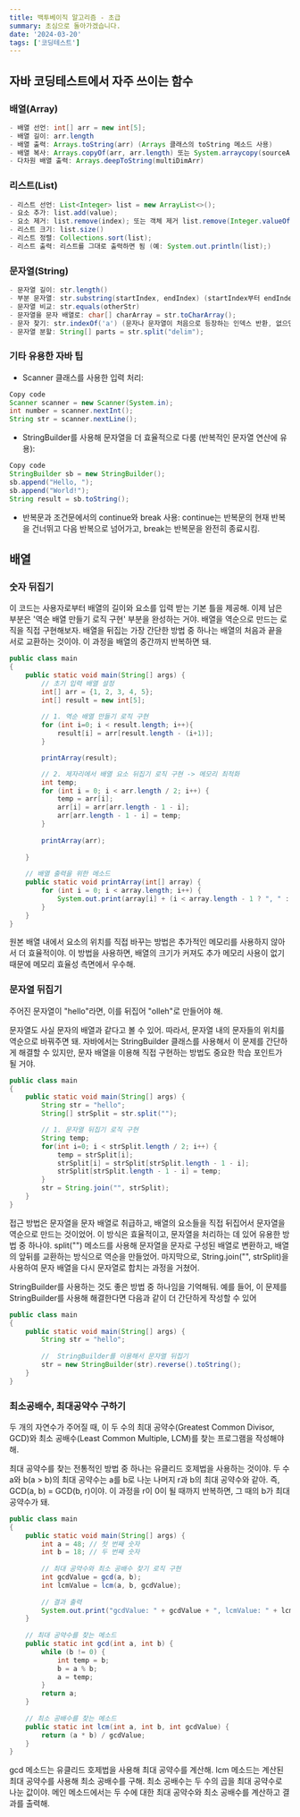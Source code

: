 ```yaml
---
title: 백투베이직 알고리즘 - 초급
summary: 초심으로 돌아가겠습니다.
date: '2024-03-20'
tags: ['코딩테스트']
---
```



## 자바  코딩테스트에서 자주 쓰이는 함수

### 배열(Array)

```java
- 배열 선언: int[] arr = new int[5];
- 배열 길이: arr.length
- 배열 출력: Arrays.toString(arr) (Arrays 클래스의 toString 메소드 사용)
- 배열 복사: Arrays.copyOf(arr, arr.length) 또는 System.arraycopy(sourceArr, 0, destArr, 0, sourceArr,length);
- 다차원 배열 출력: Arrays.deepToString(multiDimArr)
```

### 리스트(List)

```java
- 리스트 선언: List<Integer> list = new ArrayList<>();
- 요소 추가: list.add(value);
- 요소 제거: list.remove(index); 또는 객체 제거 list.remove(Integer.valueOf(value));
- 리스트 크기: list.size()
- 리스트 정렬: Collections.sort(list);
- 리스트 출력: 리스트를 그대로 출력하면 됨 (예: System.out.println(list);)
```

### 문자열(String)

```java
- 문자열 길이: str.length()
- 부분 문자열: str.substring(startIndex, endIndex) (startIndex부터 endIndex 전까지의 문자열 반환)
- 문자열 비교: str.equals(otherStr)
- 문자열을 문자 배열로: char[] charArray = str.toCharArray();
- 문자 찾기: str.indexOf('a') (문자나 문자열이 처음으로 등장하는 인덱스 반환, 없으면 -1 반환)
- 문자열 분할: String[] parts = str.split("delim");
```

### 기타 유용한 자바 팁

- Scanner 클래스를 사용한 입력 처리:

```java
Copy code
Scanner scanner = new Scanner(System.in);
int number = scanner.nextInt();
String str = scanner.nextLine();
```

- StringBuilder를 사용해 문자열을 더 효율적으로 다룸 (반복적인 문자열 연산에 유용):

``` java
Copy code
StringBuilder sb = new StringBuilder();
sb.append("Hello, ");
sb.append("World!");
String result = sb.toString();
```

- 반복문과 조건문에서의 continue와 break 사용:
continue는 반복문의 현재 반복을 건너뛰고 다음 반복으로 넘어가고,
break는 반복문을 완전히 종료시킴.

## 배열

### 숫자 뒤집기

이 코드는 사용자로부터 배열의 길이와 요소를 입력 받는 기본 틀을 제공해. 이제 남은 부분은 '역순 배열 만들기 로직 구현' 부분을 완성하는 거야. 배열을 역순으로 만드는 로직을 직접 구현해보자. 배열을 뒤집는 가장 간단한 방법 중 하나는 배열의 처음과 끝을 서로 교환하는 것이야. 이 과정을 배열의 중간까지 반복하면 돼.

```java
public class main
{
    public static void main(String[] args) {
        // 초기 입력 배열 설정
        int[] arr = {1, 2, 3, 4, 5};
        int[] result = new int[5];
        
        // 1. 역순 배열 만들기 로직 구현
        for (int i=0; i < result.length; i++){
            result[i] = arr[result.length - (i+1)];
        }

        printArray(result);

        // 2. 제자리에서 배열 요소 뒤집기 로직 구현 -> 메모리 최적화
        int temp;
        for (int i = 0; i < arr.length / 2; i++) {
            temp = arr[i];
            arr[i] = arr[arr.length - 1 - i];
            arr[arr.length - 1 - i] = temp;
        }
        
        printArray(arr);
            
    }
    
    // 배열 출력을 위한 메소드
    public static void printArray(int[] array) {
        for (int i = 0; i < array.length; i++) {
            System.out.print(array[i] + (i < array.length - 1 ? ", " : "\n"));
        }
    }
}
```

원본 배열 내에서 요소의 위치를 직접 바꾸는 방법은 추가적인 메모리를 사용하지 않아서 더 효율적이야. 이 방법을 사용하면, 배열의 크기가 커져도 추가 메모리 사용이 없기 때문에 메모리 효율성 측면에서 우수해.

### 문자열 뒤집기

주어진 문자열이 "hello"라면, 이를 뒤집어 "olleh"로 만들어야 해.

문자열도 사실 문자의 배열과 같다고 볼 수 있어. 따라서, 문자열 내의 문자들의 위치를 역순으로 바꿔주면 돼. 자바에서는 StringBuilder 클래스를 사용해서 이 문제를 간단하게 해결할 수 있지만, 문자 배열을 이용해 직접 구현하는 방법도 중요한 학습 포인트가 될 거야.

```java
public class main
{
    public static void main(String[] args) {
        String str = "hello";
        String[] strSplit = str.split("");

        // 1. 문자열 뒤집기 로직 구현
        String temp;
        for(int i=0; i < strSplit.length / 2; i++) {
            temp = strSplit[i];
            strSplit[i] = strSplit[strSplit.length - 1 - i];
            strSplit[strSplit.length - 1 - i] = temp;
        }
        str = String.join("", strSplit);
    }
}
```

접근 방법은 문자열을 문자 배열로 취급하고, 배열의 요소들을 직접 뒤집어서 문자열을 역순으로 만드는 것이었어. 이 방식은 효율적이고, 문자열을 처리하는 데 있어 유용한 방법 중 하나야. split("") 메소드를 사용해 문자열을 문자로 구성된 배열로 변환하고, 배열의 앞뒤를 교환하는 방식으로 역순을 만들었어. 마지막으로, String.join("", strSplit)을 사용하여 문자 배열을 다시 문자열로 합치는 과정을 거쳤어.

StringBuilder를 사용하는 것도 좋은 방법 중 하나임을 기억해둬. 예를 들어, 이 문제를 StringBuilder를 사용해 해결한다면 다음과 같이 더 간단하게 작성할 수 있어

```java
public class main
{
    public static void main(String[] args) {
        String str = "hello";
        
        //  StringBuilder를 이용해서 문자열 뒤집기
        str = new StringBuilder(str).reverse().toString();
    }
}
```

### 최소공배수, 최대공약수 구하기

두 개의 자연수가 주어질 때, 이 두 수의 최대 공약수(Greatest Common Divisor, GCD)와 최소 공배수(Least Common Multiple, LCM)를 찾는 프로그램을 작성해야 해.

최대 공약수를 찾는 전통적인 방법 중 하나는 유클리드 호제법을 사용하는 것이야. 두 수 a와 b(a > b)의 최대 공약수는 a를 b로 나눈 나머지 r과 b의 최대 공약수와 같아. 즉, GCD(a, b) = GCD(b, r)이야. 이 과정을 r이 0이 될 때까지 반복하면, 그 때의 b가 최대 공약수가 돼.

```java
public class main
{
    public static void main(String[] args) {
        int a = 48; // 첫 번째 숫자
        int b = 18; // 두 번째 숫자
        
        // 최대 공약수와 최소 공배수 찾기 로직 구현
        int gcdValue = gcd(a, b);
        int lcmValue = lcm(a, b, gcdValue);
        
        // 결과 출력
        System.out.print("gcdValue: " + gcdValue + ", lcmValue: " + lcmValue);
    }
    
    // 최대 공약수를 찾는 메소드
    public static int gcd(int a, int b) {
        while (b != 0) {
            int temp = b;
            b = a % b;
            a = temp;
        }
        return a;
    }
    
    // 최소 공배수를 찾는 메소드
    public static int lcm(int a, int b, int gcdValue) {
        return (a * b) / gcdValue;
    }
}

```

gcd 메소드는 유클리드 호제법을 사용해 최대 공약수를 계산해.
lcm 메소드는 계산된 최대 공약수를 사용해 최소 공배수를 구해. 최소 공배수는 두 수의 곱을 최대 공약수로 나눈 값이야.
메인 메소드에서는 두 수에 대한 최대 공약수와 최소 공배수를 계산하고 결과를 출력해.
